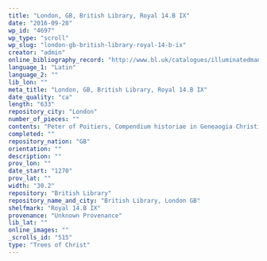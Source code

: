 ```yaml
---
title: "London, GB, British Library, Royal 14.B IX"
date: "2016-09-28"
wp_id: "4697"
wp_type: "scroll"
wp_slug: "london-gb-british-library-royal-14-b-ix"
creator: "admin"
online_bibliography_record: "http://www.bl.uk/catalogues/illuminatedmanuscripts/record.asp?MSID=18450&CollID=16&NStart=140209"
language_1: "Latin"
language_2: ""
lib_lon: ""
meta_title: "London, GB, British Library, Royal 14.B IX"
date_quality: "ca"
length: "633"
repository_city: "London"
number_of_pieces: ""
contents: "Peter of Poitiers, Compendium historiae in Geneaogia Christi."
completed: ""
repository_nation: "GB"
orientation: ""
description: ""
prov_lon: ""
date_start: "1270"
prov_lat: ""
width: "30.2"
repository: "British Library"
repository_name_and_city: "British Library, London GB"
shelfmark: "Royal 14.B IX"
provenance: "Unknown Provenance"
lib_lat: ""
online_images: ""
_scrolls_id: "515"
type: "Trees of Christ"
---
```



